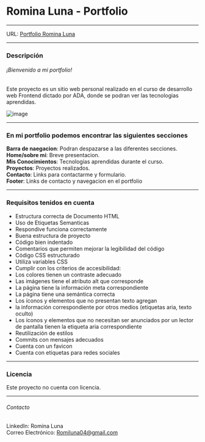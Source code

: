 # Romina Luna - Portfolio

------------
URL:  [Portfolio Romina Luna](https://romiluu.github.io/portfolio-ada/ "Heading link")

------------
### Descripción
###### ¡Bienvenido a mi portfolio!
Este proyecto es un sitio web personal realizado en el curso de desarrollo web Frontend dictado por ADA, donde se podran ver las tecnologias aprendidas.

![image](https://github.com/Romiluu/portfolio-ada/assets/70774797/cb9ea3cc-0c8e-4cc8-baf8-6cd0bf875cc0)

------------

### En mi portfolio podemos encontrar las siguientes secciones

**Barra de naegacion**:  Podran despazarse a las diferentes secciones.  
**Home/sobre mi**:  Breve presentacion.  
**Mis Conocimientos**: Tecnologias aprendidas durante el curso.  
**Proyectos**: Proyectos realizados.  
**Contacto**: Links para contactarme y formulario.  
**Footer**: Links de contacto y navegacion en el portfolio

------------
### Requisitos tenidos en cuenta
- Estructura correcta de Documento HTML
- Uso de Etiquetas Semanticas
- Respondive funciona correctamente
- Buena estructura de proyecto
- Código bien indentado
- Comentarios que permiten mejorar la legibilidad del código
- Código CSS estructurado
- Utiliza variables CSS
- Cumplir con los criterios de accesibilidad:
- Los colores tienen un contraste adecuado
- Las imágenes tiene el atributo alt que corresponde
- La página tiene la información meta correspondiente
- La página tiene una semántica correcta
- Los íconos y elementos que no presentan texto agregan
- la información correspondiente por otros medios (etiquetas aria, texto oculto)
- Los íconos y elementos que no necesitan ser anunciados por un lector de pantalla tienen la etiqueta aria correspondiente
- Reutilización de estilos
- Commits con mensajes adecuados
- Cuenta con un favicon
- Cuenta con etiquetas para redes sociales


------------
### Licencia
Este proyecto no cuenta con licencia.

------------
###### Contacto
LinkedIn: Romina Luna  
Correo Electrónico: Romiluna04@gmail.com

